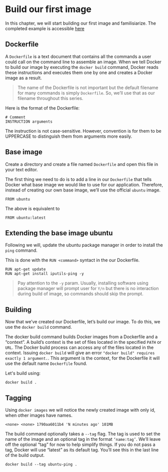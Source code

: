 # Build our first image

In this chapter, we will start building our first image and familisiarize. The completed example is accessible [here](https://github.com/dockerforfriends/webinar-material/blob/main/chapter-4/Dockerfile)

## Dockerfile

A `Dockerfile` is a text document that contains all the commands a user could call on the command line to assemble an image. When we tell Docker to build our image by executing the `docker build` command, Docker reads these instructions and executes them one by one and creates a Docker image as a result.

> The name of the Dockerfile is not important but the default filename for many commands is simply `Dockerfile`. So, we’ll use that as our filename throughout this series.

Here is the format of the Dockerfile:

```
# Comment
INSTRUCTION arguments
```

The instruction is not case-sensitive. However, convention is for them to be UPPERCASE to distinguish them from arguments more easily.

## Base image

Create a directory and create a file named `Dockerfile` and open this file in your text editor.

The first thing we need to do is to add a line in our `Dockerfile` that tells Docker what base image we would like to use for our application. Therefore, instead of creating our own base image, we’ll use the official `ubuntu` image.

```
FROM ubuntu
```

The above is equivalent to 

```
FROM ubuntu:latest
```

## Extending the base image ubuntu

Following we will, update the ubuntu package manager in order to install the `ping` command.

This is done with the `RUN <command>` syntact in the our Dockerfile.

```
RUN apt-get update
RUN apt-get install iputils-ping -y
```

> Pay attention to the `-y` param. Usually, installing software using package manager will prompt user for `Y/n` but there is no interaction during build of image, so commands should skip the prompt.


## Building

Now that we’ve created our Dockerfile, let’s build our image. To do this, we use the `docker build` command.

The docker build command builds Docker images from a Dockerfile and a “context”. A build’s context is the set of files located in the specified `PATH` or `URL`. The Docker build process can access any of the files located in the context. Issuing `docker build` will give an error `"docker build" requires exactly 1 argument.`. This argument is the context, for the Dockerfile it will use the default name `Dockerfile` found.

Let's build using:

```
docker build .
```

## Tagging

Using `docker images` we will notice the newly created image with only id, when other images have names.

```
<none> <none> 1790aa6011b4 'N minutes ago' 101MB
```


The build command optionally takes a `--tag` flag. The tag is used to set the name of the image and an optional tag in the format `‘name:tag’`. We’ll leave off the optional “tag” for now to help simplify things. If you do not pass a tag, Docker will use “latest” as its default tag. You’ll see this in the last line of the build output.

```
docker build --tag ubuntu-ping .
```
